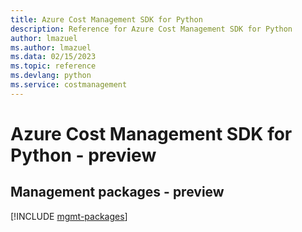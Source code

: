 ```yaml
---
title: Azure Cost Management SDK for Python
description: Reference for Azure Cost Management SDK for Python
author: lmazuel
ms.author: lmazuel
ms.data: 02/15/2023
ms.topic: reference
ms.devlang: python
ms.service: costmanagement
---
```

# Azure Cost Management SDK for Python - preview

## Management packages - preview
[!INCLUDE [mgmt-packages](cost-management-mgmt-index.md)]
